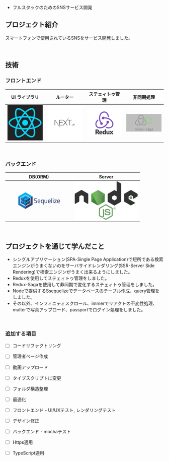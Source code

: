 + フルスタックのためのSNSサービス開発

## プロジェクト紹介

スマートフォンで使用されているSNSをサービス開発しました。

<br>

## 技術

### フロントエンド

|               UI ライブラリ                |                      ルーター                     |                  ステェィトゥ管理           |                      非同期処理                 |
| :----------------------------------------: | :-----------------------------------------------: | :----------------------------------------: | :---------------------------------------------: |
| <img src="images/react.png" width="200px"> | <img src="images/next.png" width="200px"> | <img src="images/redux.png" width="200px"> | <img src="images/redux saga.png" width="200px"> |


<br>

### バックエンド
|               DB(ORM)                |                      Server                     |
| :----------------------------------------: | :-----------------------------------------------: |
| <img src="images/db.png" width="200px"> | <img src="images/node.png" width="200px"> | 


<br>

## プロジェクトを通じて学んだこと

* シングルアプリケーション(SPA-Single Page Application)で短所である検索エンジンがうまくないのをサーバサイドレンダリング(SSR-Server Side Rendering)で検索エンジンがうまく出来るようにしました。
* Reduxを使用してステェィトゥ管理をしました。
* Redux-Sagaを使用して非同期で変化するステェィトゥ管理をしました。
* Nodeで提供するSsequelizeでデータベースのテーブル作成、query管理をしました。
* その以外、インフィニティスクロール、immerでリアクトの不変性処理、multerで写真アップロード、passportでログイン処理をしました。

<br>

### 追加する項目
- [ ]  コードリファクトリング
- [ ]  管理者ページ作成
- [ ]  動画アップロード
- [ ]  タイプスクリプトに変更
- [ ]  フォルダ構造整理
- [ ]  最適化
- [ ]  フロントエンド - UI/UXテスト, レンダリングテスト
- [ ]  デザイン修正
- [ ]  バックエンド - mochaテスト
- [ ]  Https適用
- [ ]  TypeScript適用





